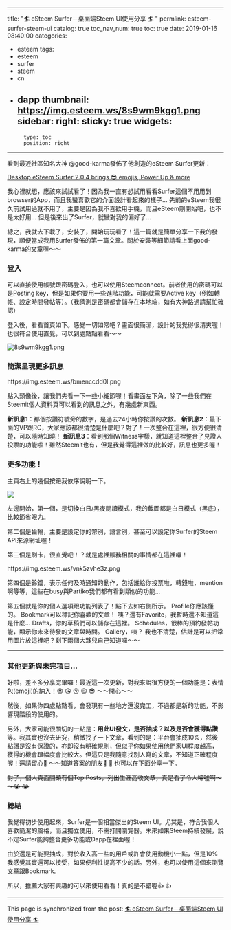 
---
title: "🏄 eSteem Surfer－桌面端Steem UI使用分享 🏄 "
permlink: esteem-surfer-steem-ui
catalog: true
toc_nav_num: true
toc: true
date: 2019-01-16 08:40:00
categories:
- esteem
tags:
- esteem
- surfer
- steem
- cn
- dapp
thumbnail: https://img.esteem.ws/8s9wm9kgg1.png
sidebar:
    right:
        sticky: true
widgets:
    -
        type: toc
        position: right
---


看到最近社區知名大神 @good-karma發佈了他創造的eSteem Surfer更新：

[Desktop eSteem Surfer 2.0.4 brings 😎 emojis, Power Up & more](https://steemit.com/esteem/@good-karma/desktop-esteem-surfer-2-0-4-brings-emojis-power-up-and-more)

我心裡就想，應該來試試看了！因為我一直有想試用看看Surfer這個不用用到browser的App，而且我蠻喜歡它的介面設計看起來的樣子... 先前的eSteem我很久前試用過就不用了，主要是因為我不喜歡用手機，而且eSteem剛開始吧，也不是太好用...  但是後來出了Surfer，就蠻對我的偏好了...

總之，我就去下載了，安裝了，開始玩玩看了！這一篇就是簡單分享一下我的發現，順便當成我用Surfer發佈的第一篇文章。關於安裝等細節請看上面good-karma的文章喔～～

### 登入

可以直接使用帳號跟密碼登入，也可以使用Steemconnect。前者使用的密碼可以是Posting key，但是如果你要用一些進階功能，可能就需要Active key（例如轉帳、設定時間發帖等）。（我猜測是密碼都會儲存在本地端，如有大神路過請幫忙確認）

登入後，看看首頁如下。感覺一切如常吧？畫面很簡潔，設計的我覺得很清爽喔！也很符合使用直覺，可以到處點點看看～～

![8s9wm9kgg1.png](https://img.esteem.ws/8s9wm9kgg1.png)

### 簡潔呈現更多訊息

<div class=pull-left>
https://img.esteem.ws/bmenccdd0l.png</div>

點入頭像後，讓我們先看一下一些小細節喔！看畫面左下角，除了一些我們在Steemit個人資料頁可以看到的訊息之外，有幾處新東西。

**新訊息1**：那個按讚符號旁的數字，是過去24小時你按讚的次數。
**新訊息2**：最下面的VP跟RC，大家應該都很清楚是什麼吧？對了！一次整合在這裡，很方便很清楚，可以隨時知曉！
**新訊息3**：看到那個Witness字樣，就知道這裡整合了見證人投票的功能啦！雖然Steemit也有，但是我覺得這裡做的比較好，訊息也更多喔！

### 更多功能！

主頁右上的幾個按鈕我依序說明一下。

![](https://cdn.steemitimages.com/DQmfVxtWtwkXWNRYd4X8Fm7KsXnCRKUbZF2JwRWjFwfkfUi/%E8%9E%A2%E5%B9%95%E5%BF%AB%E7%85%A7%202019-01-16%20%E4%B8%8A%E5%8D%8810.12.56.png)

左邊開始，第一個，是切換白日/黑夜閱讀模式，我的截圖都是白日模式（黑底），比較節省眼力。

第二個是齒輪，主要是設定你的幣別，語言別，甚至可以設定你Surfer的Steem API來源網址喔！

第三個是刷卡，很直覺吧！？就是處裡賬務相關的事情都在這裡囉！

<div class=pull-right>
https://img.esteem.ws/vnk5zvhe3z.png</div>

第四個是鈴鐺，表示任何及時通知的動作，包括誰給你投票啦，轉錢啦，mention啊等等，這些在busy與Partiko我們都有看到類似的功能...

第五個就是你的個人選項跟功能列表了！點下去如右側所示。
Profile你應該懂的。
Bookmark可以標記你喜歡的文章！
咦？還有Favorite，我暫時還不知道這是什麼... 
Drafts，你的草稿們可以儲存在這裡。
Schedules，很棒的預約發帖功能，顯示你未來待發的文章與時間。
Gallery，咦？ 我也不清楚，估計是可以把常用圖片放這裡吧？剩下兩個大夥兒自己知道囉～～

****
### 其他更新與未完項目...

好啦，差不多分享完畢囉！最近這一次更新，對我來說很方便的一個功能是：表情包(emoji)的納入！😍 😘 😗 😉 😎 ～～開心～～ 

然後，如果你四處點點看，會發現有一些地方還沒完工，不過都是新的功能，不影響現階段的使用的。

另外，大家可能很關切的一點是：**用此UI發文，是否抽成？以及是否會獲得點讚**等。我其實也沒去研究，稍微找了一下文章，看到的是：平台會抽成10%，然後點讚是沒有保證的，亦即沒有明確規則，但似乎你如果使用他們家UI程度越高，獲得的機會跟幅度會比較大。但這只是我隨意找別人寫的文章，不知道正確程度喔！還請留心💛 ～～知道答案的朋友👬 👫 也可以在下面分享一下。

<del>對了，個人頁面開頭有個Top Posts，列出生涯高收文章，真是看了令人唏噓啊～～😭 😭 </del>

### 總結

我覺得初步使用起來，Surfer是一個相當傑出的Steem UI。尤其是，符合我個人喜歡簡潔的風格，而且獨立使用，不需打開瀏覽器。未來如果Steem持續發展，說不定Surfer能夠整合更多功能或Dapp在裡面喔！

由於還是可能要抽成，對於收入高一些的用戶或許會使用動機小一點，但是10%我感覺其實還可以接受，如果便利性提高不少的話。另外，也可以使用這個來瀏覽文章跟Bookmark。

所以，推薦大家有興趣的可以來使用看看！真的是不錯喔👍 👍

- - -

This page is synchronized from the post: [🏄 eSteem Surfer－桌面端Steem UI使用分享 🏄 ](https://steemit.com/@deanliu/esteem-surfer-steem-ui)
